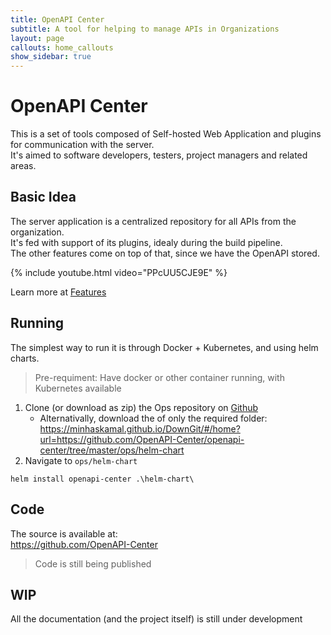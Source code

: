 ```yaml
---
title: OpenAPI Center
subtitle: A tool for helping to manage APIs in Organizations
layout: page
callouts: home_callouts
show_sidebar: true
---
```


# OpenAPI Center

This is a set of tools composed of Self-hosted Web Application and plugins for communication with the server.  
It's aimed to software developers, testers, project managers and related areas.  

## Basic Idea

The server application is a centralized repository for all APIs from the organization.  
It's fed with support of its plugins, idealy during the build pipeline.  
The other features come on top of that, since we have the OpenAPI stored.  

{% include youtube.html video="PPcUU5CJE9E" %}

Learn more at [Features](features)

## Running

The simplest way to run it is through Docker + Kubernetes, and using helm charts.  

> Pre-requiment: Have docker or other container running, with Kubernetes available

1. Clone (or download as zip) the Ops repository on [Github](https://github.com/OpenAPI-Center/openapi-center)  
    * Alternativally, download the of only the required folder: https://minhaskamal.github.io/DownGit/#/home?url=https://github.com/OpenAPI-Center/openapi-center/tree/master/ops/helm-chart
2. Navigate to `ops/helm-chart`

```shell
helm install openapi-center .\helm-chart\
```

## Code

The source is available at:   
https://github.com/OpenAPI-Center

> Code is still being published 


## WIP

All the documentation (and the project itself) is still under development

